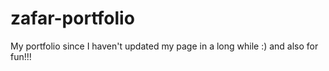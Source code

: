 # zafar-portfolio
My portfolio since I haven't updated my page in a long while :) and also for fun!!!
